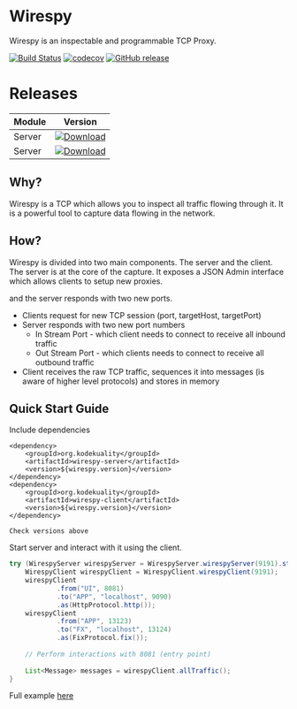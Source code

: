 # Wirespy

Wirespy is an inspectable and programmable TCP Proxy.

[![Build Status](https://travis-ci.org/kodekuality/wirespy.svg?branch=master)](https://travis-ci.org/kodekuality/wirespy)
[![codecov](https://codecov.io/gh/kodekuality/wirespy/branch/master/graph/badge.svg)](https://codecov.io/gh/kodekuality/wirespy)
[![GitHub release](https://img.shields.io/github/release/kodekuality/wirespy.svg)](https://GitHub.com/kodekuality/wirespy/releases/)

# Releases

| Module | Version |
|--------|---------|
| Server | [ ![Download](https://api.bintray.com/packages/kodekuality/maven/wirespy-server/images/download.svg) ](https://bintray.com/kodekuality/maven/wirespy-server/_latestVersion) |
| Server | [ ![Download](https://api.bintray.com/packages/kodekuality/maven/wirespy-client/images/download.svg) ](https://bintray.com/kodekuality/maven/wirespy-client/_latestVersion) |

## Why?

Wirespy is a TCP which allows you to inspect all traffic flowing through it. It is a powerful tool to capture data flowing in the network.


## How?

Wirespy is divided into two main components. 
The server and the client. 
The server is at the core of the capture. 
It exposes a JSON Admin interface which allows clients to setup new proxies.

 and the server responds with two new ports.

- Clients request for new TCP session (port, targetHost, targetPort)
- Server responds with two new port numbers
  - In Stream Port - which client needs to connect to receive all inbound traffic
  - Out Stream Port - which clients needs to connect to receive all outbound traffic
- Client receives the raw TCP traffic, sequences it into messages (is aware of higher level protocols) and stores in memory

## Quick Start Guide

Include dependencies

    <dependency>
        <groupId>org.kodekuality</groupId>
        <artifactId>wirespy-server</artifactId>
        <version>${wirespy.version}</version>
    </dependency>
    <dependency>
        <groupId>org.kodekuality</groupId>
        <artifactId>wirespy-client</artifactId>
        <version>${wirespy.version}</version>
    </dependency>
    
    Check versions above

Start server and interact with it using the client.

```java
try (WirespyServer wirespyServer = WirespyServer.wirespyServer(9191).start()) {
    WirespyClient wirespyClient = WirespyClient.wirespyClient(9191);
    wirespyClient
            .from("UI", 8081)
            .to("APP", "localhost", 9090)
            .as(HttpProtocol.http());
    wirespyClient
            .from("APP", 13123)
            .to("FX", "localhost", 13124)
            .as(FixProtocol.fix());
    
    // Perform interactions with 8081 (entry point)
    
    List<Message> messages = wirespyClient.allTraffic();
}
```

Full example [here](https://github.com/kodekuality/wirespy/blob/master/wirespy-client/src/test/java/org/kodekuality/wirespy/WirespyClientTest.java#L39)
